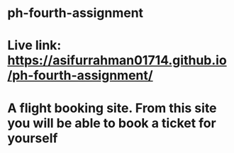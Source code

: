 # ph-fourth-assignment
# Live link: https://asifurrahman01714.github.io/ph-fourth-assignment/
# A flight booking site. From this site you will be able to book a ticket for yourself
